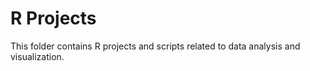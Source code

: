 # R Projects

This folder contains R projects and scripts related to data analysis and visualization.
